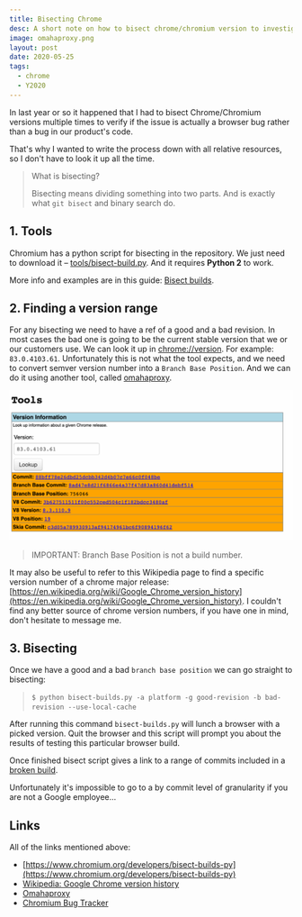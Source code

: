 ```yaml
---
title: Bisecting Chrome
desc: A short note on how to bisect chrome/chromium version to investigate browser issues.
image: omahaproxy.png
layout: post
date: 2020-05-25
tags:
  - chrome
  - Y2020
---
```


In last year or so it happened that I had to bisect Chrome/Chromium versions multiple times to verify if the issue is actually a browser bug rather than a bug in our product's code.

That's why I wanted to write the process down with all relative resources, so I don't have to look it up all the time.

> What is bisecting?
>
> Bisecting means dividing something into two parts. And is exactly what `git bisect` and binary search do.

## 1. Tools

Chromium has a python script for bisecting in the repository. We just need to download it – [tools/bisect-build.py](https://chromium.googlesource.com/chromium/src/+/master/tools/bisect-builds.py). And it requires **Python 2** to work.

More info and examples are in this guide: [Bisect builds](https://www.chromium.org/developers/bisect-builds-py).

## 2. Finding a version range

For any bisecting we need to have a ref of a good and a bad revision. In most cases the bad one is going to be the current stable version that we or our customers use. We can look it up in [chrome://version](chrome://version). For example: `83.0.4103.61`. Unfortunately this is not what the tool expects, and we need to convert semver version number into a `Branch Base Position`. And we can do it using another tool, called [omahaproxy](http://omahaproxy.appspot.com/).

![omahaproxy](./omahaproxy.png)

> IMPORTANT: Branch Base Position is not a build number.

It may also be useful to refer to this Wikipedia page to find a specific version number of a chrome major release: [https://en.wikipedia.org/wiki/Google_Chrome_version_history](https://en.wikipedia.org/wiki/Google_Chrome_version_history). I couldn't find any better source of chrome version numbers, if you have one in mind, don't hesitate to message me.

## 3. Bisecting

Once we have a good and a bad `branch base position` we can go straight to bisecting:

> `$ python bisect-builds.py -a platform -g good-revision -b bad-revision --use-local-cache`

After running this command `bisect-builds.py` will lunch a browser with a picked version. Quit the browser and this script will prompt you about the results of testing this particular browser build.

Once finished bisect script gives a link to a range of commits included in a [broken build](https://chromium.googlesource.com/chromium/src/+log/1093f7c3075a560890b1e344197c9c7a71d19de2..8129cac24ef449e6784c459d8db8bb61700a7034).

Unfortunately it's impossible to go to a by commit level of granularity if you are not a Google employee...

## Links

All of the links mentioned above:

- [https://www.chromium.org/developers/bisect-builds-py](https://www.chromium.org/developers/bisect-builds-py)
- [Wikipedia: Google Chrome version history](https://en.wikipedia.org/wiki/Google_Chrome_version_history)
- [Omahaproxy](http://omahaproxy.appspot.com/)
- [Chromium Bug Tracker](http://crbug.com/)
